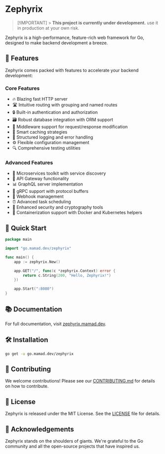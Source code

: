 # Zephyrix

> [!IMPORTANT] > **This project is currently under development.**
> use it in production at your own risk.

Zephyrix is a high-performance, feature-rich web framework for Go, designed to make backend development a breeze.

## 🚀 Features

Zephyrix comes packed with features to accelerate your backend development:

### Core Features

- 🔥 Blazing fast HTTP server
- 🛣️ Intuitive routing with grouping and named routes
- 🔒 Built-in authentication and authorization
- 🗃️ Robust database integration with ORM support
- 🚦 Middleware support for request/response modification
- 🧠 Smart caching strategies
- 📝 Structured logging and error handling
- ⚙️ Flexible configuration management
- 🔍 Comprehensive testing utilities

### Advanced Features

- 🔌 Microservices toolkit with service discovery
- 🌉 API Gateway functionality
- 📊 GraphQL server implementation
- 🚰 gRPC support with protocol buffers
- 📡 Webhook management
- ⏰ Advanced task scheduling
- 🔐 Enhanced security and cryptography tools
- 🐳 Containerization support with Docker and Kubernetes helpers

## 🏁 Quick Start

```go
package main

import "go.mamad.dev/zephyrix"

func main() {
    app := zephyrix.New()

    app.GET("/", func(c *zephyrix.Context) error {
        return c.String(200, "Hello, Zephyrix!")
    })

    app.Start(":8080")
}
```

## 📚 Documentation

For full documentation, visit [zephyrix.mamad.dev](https://zephyrix.mamad.dev).

## 🛠️ Installation

```bash
go get -u go.mamad.dev/zephyrix
```

## 🤝 Contributing

We welcome contributions! Please see our [CONTRIBUTING.md](CONTRIBUTING.md) for details on how to contribute.

## 📜 License

Zephyrix is released under the MIT License. See the [LICENSE](LICENSE) file for details.

## 🙏 Acknowledgements

Zephyrix stands on the shoulders of giants. We're grateful to the Go community and all the open-source projects that have inspired us.

<!--  this is ai generated, it will be updated soon -->
